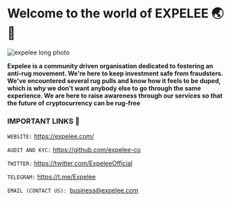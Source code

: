 
# Welcome to the world of EXPELEE :earth_asia: :rocket:

 ![expelee long photo](https://user-images.githubusercontent.com/104678268/182022615-7584bf04-9a83-4bc5-b47b-43651cf47c7e.jpg)


**Expelee is a community driven organisation dedicated to fostering an anti-rug movement. 
We're here to keep investment safe from fraudsters.
We've encountered several rug pulls and know how it feels to be duped, which is why we don't want anybody else to go through the same experience.
We are here to raise awareness through our services so that the future of cryptocurrency can be rug-free**

### IMPORTANT LINKS :bell:

`WEBSITE:` https://expelee.com/  

`AUDIT AND KYC:` https://github.com/expelee-co  

`TWITTER:` https://twitter.com/ExpeleeOfficial

`TELEGRAM:` https://t.me/Expelee

`EMAIL (CONTACT US): `business@expelee.com
